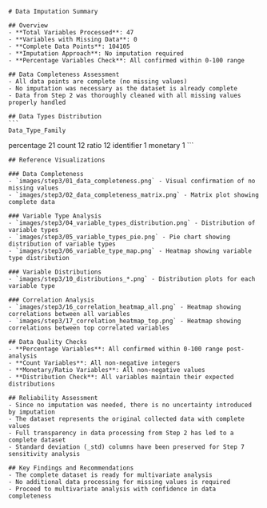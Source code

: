 
    # Data Imputation Summary
    
    ## Overview
    - **Total Variables Processed**: 47
    - **Variables with Missing Data**: 0
    - **Complete Data Points**: 104105
    - **Imputation Approach**: No imputation required
    - **Percentage Variables Check**: All confirmed within 0-100 range
    
    ## Data Completeness Assessment
    - All data points are complete (no missing values)
    - No imputation was necessary as the dataset is already complete
    - Data from Step 2 was thoroughly cleaned with all missing values properly handled
    
    ## Data Types Distribution
    ```
    Data_Type_Family
percentage    21
count         12
ratio         12
identifier     1
monetary       1
    ```
    
    ## Reference Visualizations
    
    ### Data Completeness
    - `images/step3/01_data_completeness.png` - Visual confirmation of no missing values
    - `images/step3/02_data_completeness_matrix.png` - Matrix plot showing complete data
    
    ### Variable Type Analysis
    - `images/step3/04_variable_types_distribution.png` - Distribution of variable types
    - `images/step3/05_variable_types_pie.png` - Pie chart showing distribution of variable types
    - `images/step3/06_variable_type_map.png` - Heatmap showing variable type distribution
    
    ### Variable Distributions
    - `images/step3/10_distributions_*.png` - Distribution plots for each variable type
    
    ### Correlation Analysis
    - `images/step3/16_correlation_heatmap_all.png` - Heatmap showing correlations between all variables
    - `images/step3/17_correlation_heatmap_top.png` - Heatmap showing correlations between top correlated variables
    
    ## Data Quality Checks
    - **Percentage Variables**: All confirmed within 0-100 range post-analysis
    - **Count Variables**: All non-negative integers
    - **Monetary/Ratio Variables**: All non-negative values
    - **Distribution Check**: All variables maintain their expected distributions
    
    ## Reliability Assessment
    - Since no imputation was needed, there is no uncertainty introduced by imputation
    - The dataset represents the original collected data with complete values
    - Full transparency in data processing from Step 2 has led to a complete dataset
    - Standard deviation (_std) columns have been preserved for Step 7 sensitivity analysis
    
    ## Key Findings and Recommendations
    - The complete dataset is ready for multivariate analysis
    - No additional data processing for missing values is required
    - Proceed to multivariate analysis with confidence in data completeness
    
